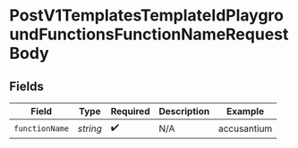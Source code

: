 # PostV1TemplatesTemplateIdPlaygroundFunctionsFunctionNameRequestBody


## Fields

| Field              | Type               | Required           | Description        | Example            |
| ------------------ | ------------------ | ------------------ | ------------------ | ------------------ |
| `functionName`     | *string*           | :heavy_check_mark: | N/A                | accusantium        |